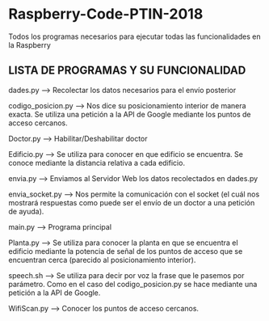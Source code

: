 # Raspberry-Code-PTIN-2018
Todos los programas necesarios para ejecutar todas las funcionalidades en la Raspberry

LISTA DE PROGRAMAS Y SU FUNCIONALIDAD
-------------------------------------

dades.py --> Recolectar los datos necesarios para el envío posterior 

codigo_posicion.py --> Nos dice su posicionamiento interior de manera exacta. Se utiliza una petición a la API de Google mediante los puntos de acceso cercanos.

Doctor.py --> Habilitar/Deshabilitar doctor

Edificio.py --> Se utiliza para conocer en que edificio se encuentra. Se conoce mediante la distancia relativa a cada edificio.

envia.py --> Enviamos al Servidor Web los datos recolectados en dades.py

envia_socket.py --> Nos permite la comunicación con el socket (el cuál nos mostrará respuestas como puede ser el envío de un doctor a una petición de ayuda).

main.py --> Programa principal

Planta.py --> Se utiliza para conocer la planta en que se encuentra el edificio mediante la potencia de señal de los puntos de acceso que se encuentran cerca (parecido al posicionamiento interior).

speech.sh --> Se utiliza para decir por voz la frase que le pasemos por parámetro. Como en el caso del codigo_posicion.py se hace mediante una petición a la API de Google.

WifiScan.py --> Conocer los puntos de acceso cercanos.
